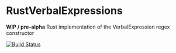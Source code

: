RustVerbalExpressions
=====================

**WIP / pre-alpha**
Rust implementation of the VerbalExpression regex constructor

[![Build Status](https://travis-ci.org/VerbalExpressions/RustVerbalExpressions.svg?branch=master)](https://travis-ci.org/VerbalExpressions/RustVerbalExpressions)

